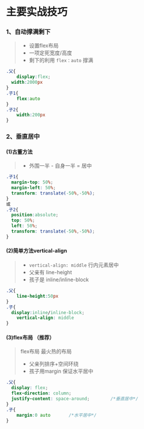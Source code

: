 # 主要实战技巧

### 1、自动撑满剩下

> - 设置flex布局
> - 一项定死宽度/高度
> - 剩下的利用 `flex：auto` 撑满

```css
.父{
	display:flex;
  width:2000px
}
.子1{
	flex:auto
}
.子2{
	width:200px
}
```



### 2、垂直居中

#### (1)古董方法 

> - 外围一半 - 自身一半 = 居中

```css
.子1{
  margin-top: 50%;      
  margin-left: 50%;
  transform: translate(-50%,-50%);
}
或
.子2{
  position:absolute;
  top: 50%;      
  left: 50%;
  transform: translate(-50%,-50%);
}
```

#### (2)简单方法vertical-align

> - `vertical-align: middle`  行内元素居中
> - 父亲有 line-height
> - 孩子是 inline/inline-block 

```css
.父{
	line-height:50px
}
.子{
  display:inline/inline-block;
 	vertical-align: middle
}
```

#### (3)flex布局 （推荐）

> flex布局 最火热的布局
>
> - 父亲列排序+空间环绕
> - 孩子用margin 保证水平居中

```css
.父{
  display: flex;
  flex-direction: column;
  justify-content: space-around; 		/*垂直居中*/
}
.子{
	margin:0 auto		/*水平居中*/
}
```



